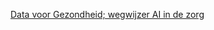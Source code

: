  [Data voor Gezondheid; wegwijzer AI in de zorg](https://www.datavoorgezondheid.nl/wegwijzer-ai-in-de-zorg)
